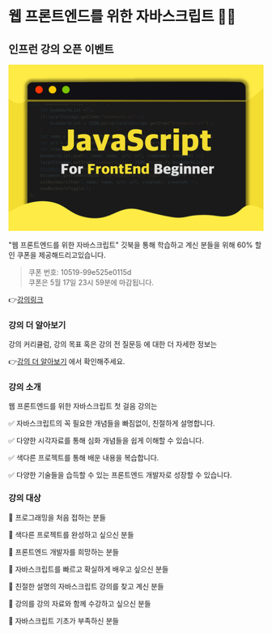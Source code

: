 # 웹 프론트엔드를 위한 자바스크립트 🧑‍💻

## 인프런 강의 오픈 이벤트

![](./img/thumbnail.png)

"웹 프론트엔드를 위한 자바스크립트" 깃북을 통해 학습하고 계신 분들을 위해 60% 할인 쿠폰을 제공해드리고있습니다.

> 쿠폰 번호: 10519-99e525e0115d<br/>
> 쿠폰은 5월 17일 23시 59분에 마감됩니다.

👉[강의링크](https://inf.run/DqNW)

### 강의 더 알아보기

강의 커리큘럼, 강의 목표 혹은 강의 전 질문등 에 대한 더 자세한 정보는

👉[강의 더 알아보기](https://inf.run/DqNW) 에서 확인해주세요.

### 강의 소개

웹 프론트엔드를 위한 자바스크립트 첫 걸음 강의는

✅ 자바스크립트의 꼭 필요한 개념들을 빠짐없이, 친절하게 설명합니다.

✅ 다양한 시각자료를 통해 심화 개념들을 쉽게 이해할 수 있습니다.

✅ 색다른 프로젝트를 통해 배운 내용을 복습합니다.

✅ 다양한 기술들을 습득할 수 있는 프론트엔드 개발자로 성장할 수 있습니다.

### 강의 대상

📌 프로그래밍을 처음 접하는 분들

📌 색다른 프로젝트를 완성하고 싶으신 분들

📌 프론트엔드 개발자를 희망하는 분들

📌 자바스크립트를 빠르고 확실하게 배우고 싶으신 분들

📌 친절한 설명의 자바스크립트 강의를 찾고 계신 분들

📌 강의를 강의 자료와 함께 수강하고 싶으신 분들

📌 자바스크립트 기초가 부족하신 분들
